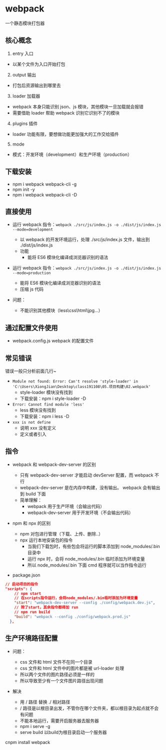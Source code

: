 # webpack

一个静态模块打包器

## 核心概念

1. entry 入口

- 以某个文件为入口开始打包

2. output 输出

- 打包后资源输出到哪里去

3. loader 加载器

- webpack 本身只能识别 json、js 模块，其他模块一旦加载就会报错
- 需要借助 loader 帮助 webpack 识别它识别不了的模块

4. plugins 插件

- loader 功能有限，要想做功能更加强大的工作交给插件

5. mode

- 模式：开发环境（development）和生产环境（production）

## 下载安装

- npm i webpack webpack-cli -g
- npm init -y
- npm i webpack webpack-cli -D

## 直接使用

- 运行 webpack 指令：`webpack ./src/js/index.js -o ./dist/js/index.js --mode=development`

  - 以 webpack 的开发环境运行，处理 ./src/js/index.js 文件，输出到 ./dist/js/index.js
  - 功能
    - 能将 ES6 模块化编译成浏览器识别的语法

- 运行 webpack 指令：`webpack ./src/js/index.js -o ./dist/js/index.js --mode=production`

  - 能将 ES6 模块化编译成浏览器识别的语法
  - 压缩 js 代码

- 问题：
  - 不能识别其他模块（less\css\html\jpg...）

## 通过配置文件使用

- webpack.config.js webpack 的配置文件

## 常见错误

错误一般只分析前面几行~

- `Module not found: Error: Can't resolve 'style-loader' in 'C:\Users\XiongJian\Desktop\class191108\05.项目构建\02.webpack'`
  - style-loader 模块没有找到
  - 下载安装：npm i style-loader -D
- `Error: Cannot find module 'less'`
  - less 模块没有找到
  - 下载安装：npm i less -D
- `xxx is not define`
  - 说明 xxx 没有定义
  - 定义或者引入

## 指令

- webpack 和 webpack-dev-server 的区别

  - 只有 webpack-dev-server 才能启动 devServer 配置，而 webpack 不行
  - webpack-dev-server 是在内存中构建，没有输出。 webpack 会有输出到 build 下面
  - 简单理解：
    - webpack 用于生产环境（会输出代码）
    - webpack-dev-server 用于开发环境（不会输出代码）

- npm 和 npx 的区别

  - npm 对包进行管理（下载、上传、删除..）
  - npx 运行本地安装包的指令
    - 当我们下载包时，有些包会将运行的脚本添加到 node_modules/.bin 目录中
    - 运行 npx 时，会将 node_modules/.bin 临时添加为环境变量
    - 所以 node_modules/.bin 下面 cmd 程序就可以当作指令运行

- package.json

```json
// 启动项目的指令
"scripts": {
    // npm start
    // 在scripts指令运行，会将node_modules/.bin临时添加为环境变量
    "start": "webpack-dev-server --config ./config/webpack.dev.js",
    // 除了start，其余指令都得加 run
    // npm run build
    "build": "webpack --config ./config/webpack.prod.js"
  },
```

## 生产环境路径配置

- 问题：
  - css 文件和 html 文件不在同一个目录
  - css 文件和 html 文件中的图片都是被 url-loader 处理
  - 所以两个文件的图片路径必须是一样的
  - 所以导致至少有一个文件图片路径出现问题

- 解决
  - 用 / 路径 替换 ./ 相对路径
  - / 路径是以根目录出发，不管你在哪个文件夹，都以根目录为起点就不会有问题
  - 不能本地运行，需要开启服务器去服务器
  - npm i serve -g 
  - serve build  以build为根目录启动一个服务器

cnpm install webpack